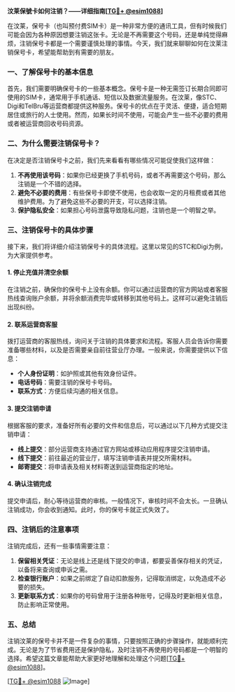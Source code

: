 **汶莱保號卡如何注销？——详细指南[[TG💪+ @esim1088](https://t.me/s/esim1088)]**

在汶莱，保号卡（也叫预付费SIM卡）是一种非常方便的通讯工具，但有时候我们可能会因为各种原因想要注销这张卡。无论是不再需要这个号码，还是单纯觉得麻烦，注销保号卡都是一个需要谨慎处理的事情。今天，我们就来聊聊如何在汶莱注销保号卡，希望能帮助到有需要的朋友。

### 一、了解保号卡的基本信息

首先，我们需要明确保号卡的一些基本概念。保号卡是一种无需签订长期合同即可使用的SIM卡，通常用于手机通话、短信以及数据流量服务。在汶莱，像STC、Digi和TelBru等运营商都提供这种服务。保号卡的优点在于灵活、便捷，适合短期居住或旅行的人士使用。然而，如果长时间不使用，可能会产生一些不必要的费用或者被运营商回收号码资源。

### 二、为什么需要注销保号卡？

在决定是否注销保号卡之前，我们先来看看有哪些情况可能促使我们这样做：

1. **不再使用该号码**：如果你已经更换了手机号码，或者不再需要这个号码，那么注销是一个不错的选择。
2. **避免不必要的费用**：有些保号卡即使不使用，也会收取一定的月租费或者其他维护费用。为了避免这些不必要的开支，可以选择注销。
3. **保护隐私安全**：如果担心号码泄露导致隐私问题，注销也是一个明智之举。

### 三、注销保号卡的具体步骤

接下来，我们将详细介绍注销保号卡的具体流程。这里以常见的STC和Digi为例，为大家提供参考。

#### 1. 停止充值并清空余额

在注销之前，确保你的保号卡上没有余额。你可以通过运营商的官方网站或者客服热线查询账户余额，并将余额消费完毕或转移到其他号码上。这样可以避免注销后出现纠纷。

#### 2. 联系运营商客服

拨打运营商的客服热线，询问关于注销的具体要求和流程。客服人员会告诉你需要准备哪些材料，以及是否需要亲自前往营业厅办理。一般来说，你需要提供以下信息：

- **个人身份证明**：如护照或其他有效身份证件。
- **电话号码**：需要注销的保号卡号码。
- **联系方式**：方便后续沟通的相关信息。

#### 3. 提交注销申请

根据客服的要求，准备好所有必要的文件和信息后，可以通过以下几种方式提交注销申请：

- **线上提交**：部分运营商支持通过官方网站或移动应用程序提交注销申请。
- **线下提交**：前往最近的营业厅，填写注销申请表并提交所需材料。
- **邮寄提交**：将申请表及相关材料寄送到运营商指定的地址。

#### 4. 确认注销完成

提交申请后，耐心等待运营商的审核。一般情况下，审核时间不会太长。一旦确认注销成功，你会收到通知。此时，你的保号卡就正式失效了。

### 四、注销后的注意事项

注销完成后，还有一些事情需要注意：

1. **保留相关凭证**：无论是线上还是线下提交的申请，都要妥善保存相关的凭证，以备将来查询或申诉之需。
2. **检查银行账户**：如果之前绑定了自动扣款服务，记得取消绑定，以免造成不必要的损失。
3. **更新联系方式**：如果你的号码曾用于注册各种账号，记得及时更新相关信息，防止影响正常使用。

### 五、总结

注销汶莱的保号卡并不是一件复杂的事情，只要按照正确的步骤操作，就能顺利完成。无论是为了节省费用还是保护隐私，及时注销不再使用的号码都是一个明智的选择。希望这篇文章能帮助大家更好地理解和处理这个问题[[TG💪+ @esim1088](https://t.me/s/esim1088)]。

[[TG💪+ @esim1088](https://t.me/s/esim1088) ![Image](https://i.postimg.cc/4NQfJmqS/Snipaste-2025-05-13-00-14-12.png)]